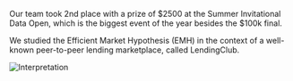 Our team took 2nd place with a prize of $2500 at the Summer Invitational Data Open, which is the biggest event of the year besides the $100k final. 

We studied the Efficient Market Hypothesis (EMH) in the context of a well-known peer-to-peer lending marketplace, called LendingClub.

![Interpretation](https://www.google.com/search?q=The+data+open+logo&rlz=1C5CHFA_enIE851IE851&sxsrf=ALiCzsZ54nEKXJexy_K7uWHzhhSnEXnBKg:1659008109393&tbm=isch&source=iu&ictx=1&vet=1&fir=bhEijqPEG8j1kM%252CwqLn1zdSQbdSkM%252C_%253BZR8Nwp1GFqLiOM%252Cl8ZrZIjKtvHDmM%252C_%253BeN5Ar3d94JWumM%252CPsebcIe-8AfTDM%252C_%253BtaJH-znOHAHWlM%252CXCy4U9T1XDdtvM%252C_%253B8tzmieWqoJVQaM%252CwIgmpcDw26b8eM%252C_%253BhWiXmP4BBCDp0M%252CC6UzD1eaZPgKyM%252C_%253B7hCxfzF-meT29M%252CEW2nbtMOAllmVM%252C_%253BntqGOKsb1NZmLM%252C8XEPCMjPEaAmFM%252C_%253BgdRTCtqNnKCV8M%252C3fYHSBfoGzHXZM%252C_%253By4rbXTWUZpdC1M%252CkFmp0XAjqezhRM%252C_&usg=AI4_-kSQUKuMfJvc7UoAFLZdj8dvXboh7g&sa=X&ved=2ahUKEwjLt6jovpv5AhUJLsAKHU5-BSoQ9QF6BAgVEAE#imgrc=bhEijqPEG8j1kM)
